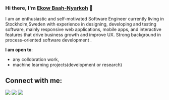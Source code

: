 
### Hi there, I'm [Ekow Baah-Nyarkoh](https://ekowbaah.dev) 👋

I am an enthusiastic and self-motivated Software Engineer currently living in Stockholm,Sweden with experience in designing, developing and testing software, mainly responsive web applications, mobile apps, and interactive features that drive business growth and improve UX. Strong background in process-oriented software development .


 **I am open to**:
- any collobration work,
- machine learning projects(development or research)


## Connect with me:

<p align = "center">

[<img src ="https://img.shields.io/badge/website-%23.svg?&style=for-the-badge&logo=www&logoColor=white%22&color=black">](https://ekowbaah.dev)
[<img src="https://img.shields.io/badge/twitter-%231DA1F2.svg?&style=for-the-badge&logo=twitter&logoColor=white&color=black" />](https://twitter.com/ekowgyan_) 
[<img src="https://img.shields.io/badge/linkedin-%2312100E.svg?&style=for-the-badge&logo=linkedin&logoColor=white&color=black" />](https://www.linkedin.com/in/ekowbaah/)
</p>
